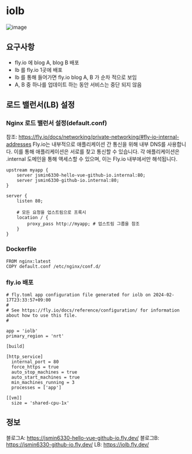 # iolb
![image](https://github.com/jsmin6330/iolb/assets/150888333/a312bf76-8d69-4e2f-85a4-3a16d3ad4568)


## 요구사항
- fly.io 에 blog A, blog B 배포
- lb 를 fly.io 1곳에 배포
- lb 를 통해 들어가면 fly.io blog A, B 가 순차 적으로 보임
- A, B 중 하나를 업데이트 하는 동안 서비스는 중단 되지 않음


## 로드 밸런서(LB) 설정
### Nginx 로드 밸런서 설정(default.conf)
참조: https://fly.io/docs/networking/private-networking/#fly-io-internal-addresses
Fly.io는 내부적으로 애플리케이션 간 통신을 위해 내부 DNS를 사용합니다. 이를 통해 애플리케이션은 서로를 찾고 통신할 수 있습니다. 
각 애플리케이션은 .internal 도메인을 통해 액세스할 수 있으며, 이는 Fly.io 내부에서만 해석됩니다.
```
upstream myapp {
    server jsmin6330-hello-vue-github-io.internal:80;
    server jsmin6330-github-io.internal:80;
}

server {
    listen 80; 

    # 모든 요청을 업스트림으로 프록시
    location / {
        proxy_pass http://myapp; # 업스트림 그룹을 참조
    }
}
```

### Dockerfile 
```
FROM nginx:latest
COPY default.conf /etc/nginx/conf.d/
```

### fly.io 배포
```
# fly.toml app configuration file generated for iolb on 2024-02-17T23:33:57+09:00
#
# See https://fly.io/docs/reference/configuration/ for information about how to use this file.
#

app = 'iolb'
primary_region = 'nrt'

[build]

[http_service]
  internal_port = 80
  force_https = true
  auto_stop_machines = true
  auto_start_machines = true
  min_machines_running = 3
  processes = ['app']

[[vm]]
  size = 'shared-cpu-1x'
```


## 정보
블로그A: https://jsmin6330-hello-vue-github-io.fly.dev/
블로그B: https://jsmin6330-github-io.fly.dev/
LB: https://iolb.fly.dev/
